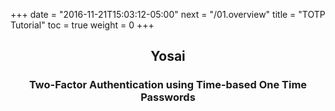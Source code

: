+++
date = "2016-11-21T15:03:12-05:00"
next = "/01.overview"
title = "TOTP Tutorial"
toc = true
weight = 0
+++

## <center>Yosai</center>
### <center>Two-Factor Authentication using Time-based One Time Passwords</center>
